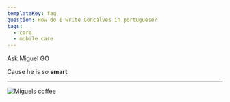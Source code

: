 ```yaml
---
templateKey: faq
question: How do I write Goncalves in portuguese?
tags:
  - care
  - mobile care
---
```


Ask Miguel GO

Cause he is _so_ **smart**

---

![](/img/products-grid1.jpg "Miguels coffee")
